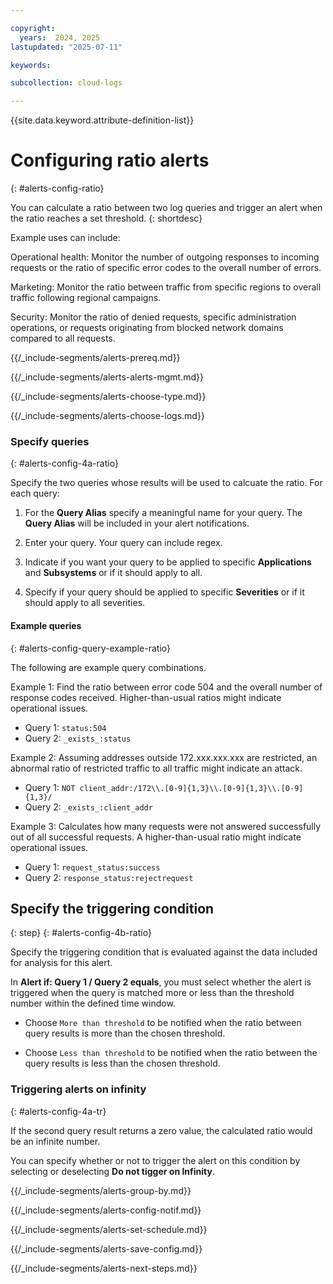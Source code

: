 ```yaml
---

copyright:
  years:  2024, 2025
lastupdated: "2025-07-11"

keywords:

subcollection: cloud-logs

---
```


{{site.data.keyword.attribute-definition-list}}



# Configuring ratio alerts
{: #alerts-config-ratio}

You can calculate a ratio between two log queries and trigger an alert when the ratio reaches a set threshold.
{: shortdesc}

Example uses can include:

Operational health: Monitor the number of outgoing responses to incoming requests or the ratio of specific error codes to the overall number of errors.

Marketing: Monitor the ratio between traffic from specific regions to overall traffic following regional campaigns.

Security: Monitor the ratio of denied requests, specific administration operations, or requests originating from blocked network domains compared to all requests.


{{/_include-segments/alerts-prereq.md}}


{{/_include-segments/alerts-alerts-mgmt.md}}


{{/_include-segments/alerts-choose-type.md}}


{{/_include-segments/alerts-choose-logs.md}}

### Specify queries
{: #alerts-config-4a-ratio}

Specify the two queries whose results will be used to calcuate the ratio. For each query:

1. For the **Query Alias** specify a meaningful name for your query. The **Query Alias** will be included in your alert notifications.

2. Enter your query. Your query can include regex.

3. Indicate if you want your query to be applied to specific **Applications** and **Subsystems** or if it should apply to all.

4. Specify if your query should be applied to specific **Severities** or if it should apply to all severities.

#### Example queries
{: #alerts-config-query-example-ratio}

The following are example query combinations.

Example 1: Find the ratio between error code 504 and the overall number of response codes received. Higher-than-usual ratios might indicate operational issues.

* Query 1: `status:504`
* Query 2: `_exists_:status`


Example 2: Assuming addresses outside 172.xxx.xxx.xxx are restricted, an abnormal ratio of restricted traffic to all traffic might indicate an attack.

* Query 1: `NOT client_addr:/172\\.[0-9]{1,3}\\.[0-9]{1,3}\\.[0-9]{1,3}/`
* Query 2: `_exists_:client_addr`

Example 3: Calculates how many requests were not answered successfully out of all successful requests. A higher-than-usual ratio might indicate operational issues.

* Query 1: `request_status:success`
* Query 2: `response_status:rejectrequest`


## Specify the triggering condition
{: step}
{: #alerts-config-4b-ratio}

Specify the triggering condition that is evaluated against the data included for analysis for this alert.

In **Alert if: Query 1 / Query 2 equals**, you must select whether the alert is triggered when the query is matched more or less than the threshold number within the defined time window.

- Choose `More than threshold` to be notified when the ratio between query results is more than the chosen threshold.

- Choose `Less than threshold` to be notified when the ratio between the query results is less than the chosen threshold.

### Triggering alerts on infinity
{: #alerts-config-4a-tr}

If the second query result returns a zero value, the calculated ratio would be an infinite number.

You can specify whether or not to trigger the alert on this condition by selecting or deselecting **Do not tigger on Infinity**.


{{/_include-segments/alerts-group-by.md}}


{{/_include-segments/alerts-config-notif.md}}


{{/_include-segments/alerts-set-schedule.md}}


{{/_include-segments/alerts-save-config.md}}


{{/_include-segments/alerts-next-steps.md}}

